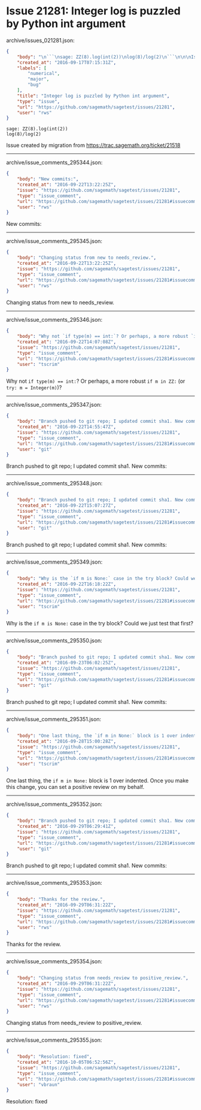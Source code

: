 # Issue 21281: Integer log is puzzled by Python int argument

archive/issues_021281.json:
```json
{
    "body": "\n```\nsage: ZZ(8).log(int(2))\nlog(8)/log(2)\n```\n\n\nIssue created by migration from https://trac.sagemath.org/ticket/21518\n\n",
    "created_at": "2016-09-17T07:15:31Z",
    "labels": [
        "numerical",
        "major",
        "bug"
    ],
    "title": "Integer log is puzzled by Python int argument",
    "type": "issue",
    "url": "https://github.com/sagemath/sagetest/issues/21281",
    "user": "rws"
}
```

```
sage: ZZ(8).log(int(2))
log(8)/log(2)
```


Issue created by migration from https://trac.sagemath.org/ticket/21518





---

archive/issue_comments_295344.json:
```json
{
    "body": "New commits:",
    "created_at": "2016-09-22T13:22:25Z",
    "issue": "https://github.com/sagemath/sagetest/issues/21281",
    "type": "issue_comment",
    "url": "https://github.com/sagemath/sagetest/issues/21281#issuecomment-295344",
    "user": "rws"
}
```

New commits:



---

archive/issue_comments_295345.json:
```json
{
    "body": "Changing status from new to needs_review.",
    "created_at": "2016-09-22T13:22:25Z",
    "issue": "https://github.com/sagemath/sagetest/issues/21281",
    "type": "issue_comment",
    "url": "https://github.com/sagemath/sagetest/issues/21281#issuecomment-295345",
    "user": "rws"
}
```

Changing status from new to needs_review.



---

archive/issue_comments_295346.json:
```json
{
    "body": "Why not `if type(m) == int:`? Or perhaps, a more robust `if m in ZZ:` (or `try: m = Integer(m)`)?",
    "created_at": "2016-09-22T14:07:08Z",
    "issue": "https://github.com/sagemath/sagetest/issues/21281",
    "type": "issue_comment",
    "url": "https://github.com/sagemath/sagetest/issues/21281#issuecomment-295346",
    "user": "tscrim"
}
```

Why not `if type(m) == int:`? Or perhaps, a more robust `if m in ZZ:` (or `try: m = Integer(m)`)?



---

archive/issue_comments_295347.json:
```json
{
    "body": "Branch pushed to git repo; I updated commit sha1. New commits:",
    "created_at": "2016-09-22T14:55:47Z",
    "issue": "https://github.com/sagemath/sagetest/issues/21281",
    "type": "issue_comment",
    "url": "https://github.com/sagemath/sagetest/issues/21281#issuecomment-295347",
    "user": "git"
}
```

Branch pushed to git repo; I updated commit sha1. New commits:



---

archive/issue_comments_295348.json:
```json
{
    "body": "Branch pushed to git repo; I updated commit sha1. New commits:",
    "created_at": "2016-09-22T15:07:27Z",
    "issue": "https://github.com/sagemath/sagetest/issues/21281",
    "type": "issue_comment",
    "url": "https://github.com/sagemath/sagetest/issues/21281#issuecomment-295348",
    "user": "git"
}
```

Branch pushed to git repo; I updated commit sha1. New commits:



---

archive/issue_comments_295349.json:
```json
{
    "body": "Why is the `if m is None:` case in the try block? Could we just test that first?",
    "created_at": "2016-09-22T16:18:22Z",
    "issue": "https://github.com/sagemath/sagetest/issues/21281",
    "type": "issue_comment",
    "url": "https://github.com/sagemath/sagetest/issues/21281#issuecomment-295349",
    "user": "tscrim"
}
```

Why is the `if m is None:` case in the try block? Could we just test that first?



---

archive/issue_comments_295350.json:
```json
{
    "body": "Branch pushed to git repo; I updated commit sha1. New commits:",
    "created_at": "2016-09-23T06:02:25Z",
    "issue": "https://github.com/sagemath/sagetest/issues/21281",
    "type": "issue_comment",
    "url": "https://github.com/sagemath/sagetest/issues/21281#issuecomment-295350",
    "user": "git"
}
```

Branch pushed to git repo; I updated commit sha1. New commits:



---

archive/issue_comments_295351.json:
```json
{
    "body": "One last thing, the `if m in None:` block is 1 over indented. Once you make this change, you can set a positive review on my behalf.",
    "created_at": "2016-09-28T15:00:28Z",
    "issue": "https://github.com/sagemath/sagetest/issues/21281",
    "type": "issue_comment",
    "url": "https://github.com/sagemath/sagetest/issues/21281#issuecomment-295351",
    "user": "tscrim"
}
```

One last thing, the `if m in None:` block is 1 over indented. Once you make this change, you can set a positive review on my behalf.



---

archive/issue_comments_295352.json:
```json
{
    "body": "Branch pushed to git repo; I updated commit sha1. New commits:",
    "created_at": "2016-09-29T06:29:41Z",
    "issue": "https://github.com/sagemath/sagetest/issues/21281",
    "type": "issue_comment",
    "url": "https://github.com/sagemath/sagetest/issues/21281#issuecomment-295352",
    "user": "git"
}
```

Branch pushed to git repo; I updated commit sha1. New commits:



---

archive/issue_comments_295353.json:
```json
{
    "body": "Thanks for the review.",
    "created_at": "2016-09-29T06:31:22Z",
    "issue": "https://github.com/sagemath/sagetest/issues/21281",
    "type": "issue_comment",
    "url": "https://github.com/sagemath/sagetest/issues/21281#issuecomment-295353",
    "user": "rws"
}
```

Thanks for the review.



---

archive/issue_comments_295354.json:
```json
{
    "body": "Changing status from needs_review to positive_review.",
    "created_at": "2016-09-29T06:31:22Z",
    "issue": "https://github.com/sagemath/sagetest/issues/21281",
    "type": "issue_comment",
    "url": "https://github.com/sagemath/sagetest/issues/21281#issuecomment-295354",
    "user": "rws"
}
```

Changing status from needs_review to positive_review.



---

archive/issue_comments_295355.json:
```json
{
    "body": "Resolution: fixed",
    "created_at": "2016-10-05T06:52:56Z",
    "issue": "https://github.com/sagemath/sagetest/issues/21281",
    "type": "issue_comment",
    "url": "https://github.com/sagemath/sagetest/issues/21281#issuecomment-295355",
    "user": "vbraun"
}
```

Resolution: fixed
